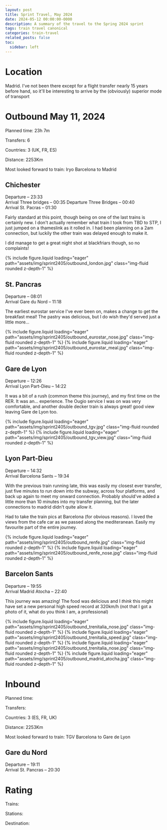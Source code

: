 ```yaml
---
layout: post
title: Sprint Travel, May 2024
date: 2024-05-12 00:00:00-0000
description: A summary of the travel to the Spring 2024 sprint
tags: train travel canonical
categories: train-travel
related_posts: false
toc:
  sidebar: left
---
```


# Location

Madrid. I've not been there except for a flight transfer nearly 15 years before hand, so it'll be interesting to arrive by the (obviously) superior mode of transport

# Outbound May 11, 2024

Planned time: 23h 7m

Transfers: 6

Countries: 3 (UK, FR, ES)

Distance: 2253Km

Most looked forward to train: Iryo Barcelona to Madrid

## Chichester
Departure – 23:33<br>Arrival Three bridges – 00:35
Departure Three Bridges – 00:40<br>Arrival St. Pacras – 01:30

Fairly standard at this point, though being on one of the last trains is certainly new.
I don't actually remember what train I took from TBD to STP, I just jumped on a thameslink as it rolled in. I had been planning on a 2am connection, but luckily the other train was delayed enough to make it.

I did manage to get a great night shot at blackfriars though, so no complaints!

<swiper-container keyboard="true" navigation="true" pagination="true" pagination-clickable="true" pagination-dynamic-bullets="true" rewind="true">
  <swiper-slide>{% include figure.liquid loading="eager" path="assets/img/sprint2405/outbound_london.jpg" class="img-fluid rounded z-depth-1" %}</swiper-slide>
</swiper-container>

## St. Pancras
Departure – 08:01<br>Arrival Gare du Nord – 11:18

The earliest eurostar service I've ever been on, makes a change to get the breakfast meal!
The pastry was delicious, but I do wish they'd served just a little more...

<swiper-container keyboard="true" navigation="true" pagination="true" pagination-clickable="true" pagination-dynamic-bullets="true" rewind="true">
  <swiper-slide>{% include figure.liquid loading="eager" path="assets/img/sprint2405/outbound_eurostar_nose.jpg" class="img-fluid rounded z-depth-1" %}</swiper-slide>
  <swiper-slide>{% include figure.liquid loading="eager" path="assets/img/sprint2405/outbound_eurostar_meal.jpg" class="img-fluid rounded z-depth-1" %}</swiper-slide>
</swiper-container>

## Gare de Lyon
Departure – 12:26<br>Arrival Lyon Part-Dieu – 14:22

It was a bit of a rush (common theme this journey), and my first time on the RER. It was an... experience. The Ougio service I was on was very comfortable, and another double decker train is always great! good view leaving Gare de Lyon too.

<swiper-container keyboard="true" navigation="true" pagination="true" pagination-clickable="true" pagination-dynamic-bullets="true" rewind="true">
  <swiper-slide>{% include figure.liquid loading="eager" path="assets/img/sprint2405/outbound_tgv.jpg" class="img-fluid rounded z-depth-1" %}</swiper-slide>
  <swiper-slide>{% include figure.liquid loading="eager" path="assets/img/sprint2405/outbound_tgv_view.jpg" class="img-fluid rounded z-depth-1" %}</swiper-slide>
</swiper-container>

## Lyon Part-Dieu
Departure – 14:32<br>Arrival Barcelona Sants – 19:34

With the previous train running late, this was easily my closest ever transfer, just five minutes to run down into the subway, across four platforms, and back up again to meet my onward connection. Probably should've added a little more than 10 minutes into my transfer planning, but the later connections to madrid didn't quite allow it.

Had to take the train pics at Barcelona (for obvious reasons). I loved the views from the cafe car as we passed along the mediteranean. Easily my favourite part of the entire journey.

<swiper-container keyboard="true" navigation="true" pagination="true" pagination-clickable="true" pagination-dynamic-bullets="true" rewind="true">
  <swiper-slide>{% include figure.liquid loading="eager" path="assets/img/sprint2405/outbound_renfe.jpg" class="img-fluid rounded z-depth-1" %}</swiper-slide>
  <swiper-slide>{% include figure.liquid loading="eager" path="assets/img/sprint2405/outbound_renfe_nose.jpg" class="img-fluid rounded z-depth-1" %}</swiper-slide>
</swiper-container>

## Barcelon Sants
Departure – 19:55<br>Arrival Madrid Atocha – 22:40

This journey was amazing! The food was delicious and I *think* this might have set a new personal high speed record at 320km/h (not that I got a photo of it, what do you think I am, a professional)

<swiper-container keyboard="true" navigation="true" pagination="true" pagination-clickable="true" pagination-dynamic-bullets="true" rewind="true">
  <swiper-slide>{% include figure.liquid loading="eager" path="assets/img/sprint2405/outbound_trenitalia_nose.jpg" class="img-fluid rounded z-depth-1" %}</swiper-slide>
  <swiper-slide>{% include figure.liquid loading="eager" path="assets/img/sprint2405/outbound_trenitalia_speed.jpg" class="img-fluid rounded z-depth-1" %}</swiper-slide>
  <swiper-slide>{% include figure.liquid loading="eager" path="assets/img/sprint2405/outbound_trenitalia_nose.jpg" class="img-fluid rounded z-depth-1" %}</swiper-slide>
  <swiper-slide>{% include figure.liquid loading="eager" path="assets/img/sprint2405/outbound_madrid_atocha.jpg" class="img-fluid rounded z-depth-1" %}</swiper-slide>
</swiper-container>

# Inbound <time>

Planned time: 

Transfers: 

Countries: 3 (ES, FR, UK)

Distance: 2253Km

Most looked forward to train: TGV Barcelona to Gare de Lyon

## Gare du Nord
Departure – 19:11<br>Arrival St. Pancras – 20:30

# Rating

Trains: 

Stations: 

Destination: 